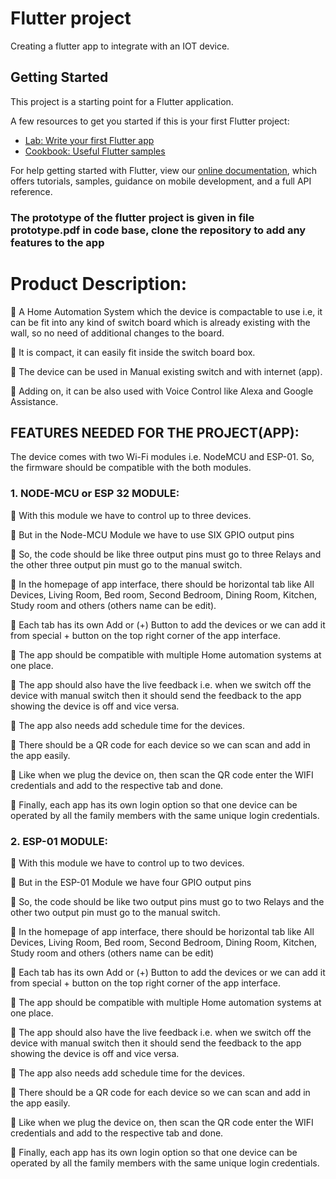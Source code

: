 # Flutter project

Creating a flutter app to integrate with an IOT device.


## Getting Started

This project is a starting point for a Flutter application.

A few resources to get you started if this is your first Flutter project:

- [Lab: Write your first Flutter app](https://flutter.dev/docs/get-started/codelab)
- [Cookbook: Useful Flutter samples](https://flutter.dev/docs/cookbook)

For help getting started with Flutter, view our
[online documentation](https://flutter.dev/docs), which offers tutorials,
samples, guidance on mobile development, and a full API reference.

### The prototype of the flutter project is given in file prototype.pdf in code base, clone the repository to add any features to the app


# Product Description:
 A Home Automation System which the device is compactable to use i.e, it can be fit into any kind of switch board which is already existing with the wall, so no need of additional changes to the board.

 It is compact, it can easily fit inside the switch
board box.

 The device can be used in Manual existing switch and with
internet (app).

 Adding on, it can be also used with Voice Control like Alexa and
Google Assistance.

## FEATURES NEEDED FOR THE PROJECT(APP):
The device comes with two Wi-Fi modules i.e. NodeMCU and
ESP-01. So, the firmware should be compatible with the both
modules.
### 1. NODE-MCU or ESP 32 MODULE:
 With this module we have to control up to three devices.

 But in the Node-MCU Module we have to use SIX GPIO output
pins

 So, the code should be like three output pins must go to three
Relays and the other three output pin must go to the manual
switch.

 In the homepage of app interface, there should be horizontal
tab like All Devices, Living Room, Bed room, Second Bedroom,
Dining Room, Kitchen, Study room and others (others name can
be edit).

 Each tab has its own Add or (+) Button to add the devices or we
can add it from special + button on the top right corner of the
app interface.

 The app should be compatible with multiple Home automation
systems at one place.

 The app should also have the live feedback i.e. when we switch
off the device with manual switch then it should send the
feedback to the app showing the device is off and vice versa.

 The app also needs add schedule time for the devices.

 There should be a QR code for each device so we can scan and
add in the app easily.

 Like when we plug the device on, then scan the QR code enter
the WIFI credentials and add to the respective tab and done.

 Finally, each app has its own login option so that one device
can be operated by all the family members with the same
unique login credentials.

### 2. ESP-01 MODULE:
 With this module we have to control up to two devices.

 But in the ESP-01 Module we have four GPIO output pins

 So, the code should be like two output pins must go to two
Relays and the other two output pin must go to the manual
switch.

 In the homepage of app interface, there should be horizontal
tab like All Devices, Living Room, Bed room, Second Bedroom,
Dining Room, Kitchen, Study room and others (others name can
be edit)

 Each tab has its own Add or (+) Button to add the devices or we
can add it from special + button on the top right corner of the
app interface.

 The app should be compatible with multiple Home automation
systems at one place.

 The app should also have the live feedback i.e. when we switch
off the device with manual switch then it should send the
feedback to the app showing the device is off and vice versa.

 The app also needs add schedule time for the devices.

 There should be a QR code for each device so we can scan and
add in the app easily.

 Like when we plug the device on, then scan the QR code enter
the WIFI credentials and add to the respective tab and done.

 Finally, each app has its own login option so that one device
can be operated by all the family members with the same
unique login credentials.
